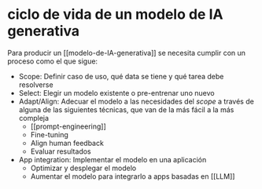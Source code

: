 # ciclo de vida de un modelo de IA generativa
Para producir un [[modelo-de-IA-generativa]] se necesita cumplir con un proceso como el que sigue:

- Scope: Definir caso de uso, qué data se tiene y qué tarea debe resolverse
- Select: Elegir un modelo existente o pre-entrenar uno nuevo
- Adapt/Align: Adecuar el modelo a las necesidades del *scope* a través de alguna de las siguientes técnicas, que van de la más fácil a la más compleja
    - [[prompt-engineering]]
    - Fine-tuning
    - Align human feedback
    - Evaluar resultados
- App integration: Implementar el modelo en una aplicación
    - Optimizar y desplegar el modelo
    - Aumentar el modelo para integrarlo a apps basadas en [[LLM]]

